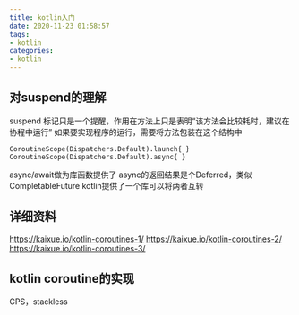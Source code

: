 ```yaml
---
title: kotlin入门
date: 2020-11-23 01:58:57
tags:
- kotlin
categories:
- kotlin
---
```


## 对suspend的理解

suspend 标记只是一个提醒，作用在方法上只是表明“该方法会比较耗时，建议在协程中运行”
如果要实现程序的运行，需要将方法包装在这个结构中
```
CoroutineScope(Dispatchers.Default).launch{ }
CoroutineScope(Dispatchers.Default).async{ }
```
async/await做为库函数提供了
async的返回结果是个Deferred，类似CompletableFuture
kotlin提供了一个库可以将两者互转

## 详细资料

https://kaixue.io/kotlin-coroutines-1/
https://kaixue.io/kotlin-coroutines-2/
https://kaixue.io/kotlin-coroutines-3/


## kotlin coroutine的实现

CPS，stackless

